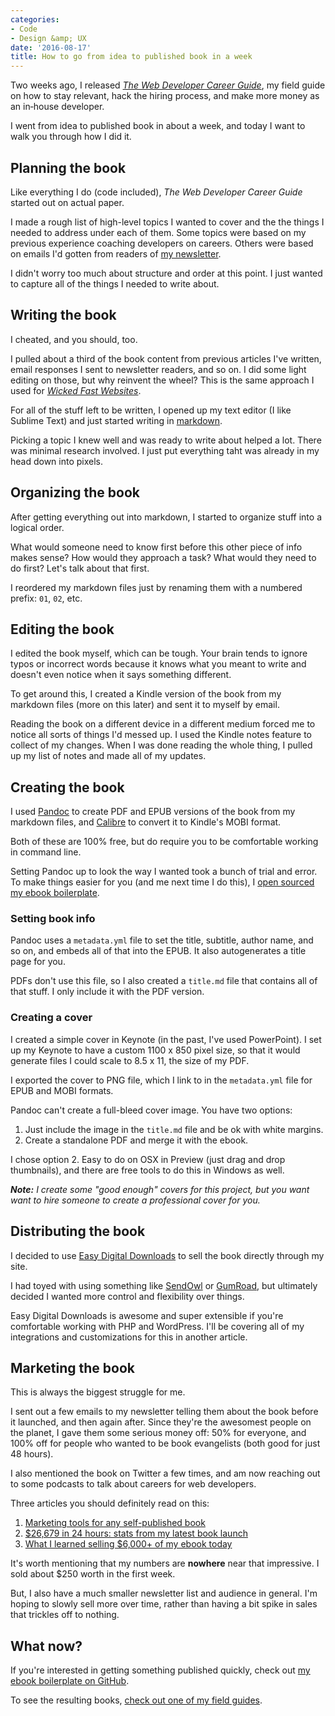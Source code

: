 ```yaml
---
categories:
- Code
- Design &amp; UX
date: '2016-08-17'
title: How to go from idea to published book in a week
---
```


Two weeks ago, I released *[The Web Developer Career Guide](https://gomakethings.com/career-guide/)*, my field guide on how to stay relevant, hack the hiring process, and make more money as an in‑house developer.

I went from idea to published book in about a week, and today I want to walk you through how I did it.

## Planning the book

Like everything I do (code included), *The Web Developer Career Guide* started out on actual paper.

I made a rough list of high-level topics I wanted to cover and the the things I needed to address under each of them. Some topics were based on my previous experience coaching developers on careers. Others were based on emails I'd gotten from readers of [my newsletter](https://gomakethings.com/newsletter).

I didn't worry too much about structure and order at this point. I just wanted to capture all of the things I needed to write about.

## Writing the book

I cheated, and you should, too.

I pulled about a third of the book content from previous articles I've written, email responses I sent to newsletter readers, and so on. I did some light editing on those, but why reinvent the wheel? This is the same approach I used for *[Wicked Fast Websites](https://gomakethings.com/wicked-fast-websites)*.

For all of the stuff left to be written, I opened up my text editor (I like Sublime Text) and just started writing in [markdown](https://daringfireball.net/projects/markdown/syntax).

Picking a topic I knew well and was ready to write about helped a lot. There was minimal research involved. I just put everything taht was already in my head down into pixels.

## Organizing the book

After getting everything out into markdown, I started to organize stuff into a logical order.

What would someone need to know first before this other piece of info makes sense? How would they approach a task? What would they need to do first? Let's talk about that first.

I reordered my markdown files just by renaming them with a numbered prefix: `01`, `02`, etc.

## Editing the book

I edited the book myself, which can be tough. Your brain tends to ignore typos or incorrect words because it knows what you meant to write and doesn't even notice when it says something different.

To get around this, I created a Kindle version of the book from my markdown files (more on this later) and sent it to myself by email.

Reading the book on a different device in a different medium forced me to notice all sorts of things I'd messed up. I used the Kindle notes feature to collect of my changes. When I was done reading the whole thing, I pulled up my list of notes and made all of my updates.

## Creating the book

I used [Pandoc](http://pandoc.org/) to create PDF and EPUB versions of the book from my markdown files, and [Calibre](https://calibre-ebook.com/) to convert it to Kindle's MOBI format.

Both of these are 100% free, but do require you to be comfortable working in command line.

Setting Pandoc up to look the way I wanted took a bunch of trial and error. To make things easier for you (and me next time I do this), I [open sourced my ebook boilerplate](https://github.com/cferdinandi/ebook-boilerplate).

### Setting book info

Pandoc uses a `metadata.yml` file to set the title, subtitle, author name, and so on, and embeds all of that into the EPUB. It also autogenerates a title page for you.

PDFs don't use this file, so I also created a `title.md` file that contains all of that stuff. I only include it with the PDF version.

### Creating a cover

I created a simple cover in Keynote (in the past, I've used PowerPoint). I set up my Keynote to have a custom 1100 x 850 pixel size, so that it would generate files I could scale to 8.5 x 11, the size of my PDF.

I exported the cover to PNG file, which I link to in the `metadata.yml` file for EPUB and MOBI formats.

Pandoc can't create a full-bleed cover image. You have two options:

1. Just include the image in the `title.md` file and be ok with white margins.
2. Create a standalone PDF and merge it with the ebook.

I chose option 2. Easy to do on OSX in Preview (just drag and drop thumbnails), and there are free tools to do this in Windows as well.

***Note:*** *I create some "good enough" covers for this project, but you want want to hire someone to create a professional cover for you.*

## Distributing the book

I decided to use [Easy Digital Downloads](https://easydigitaldownloads.com/) to sell the book directly through my site.

I had toyed with using something like [SendOwl](https://www.sendowl.com/) or [GumRoad](https://gumroad.com/), but ultimately decided I wanted more control and flexibility over things.

Easy Digital Downloads is awesome and super extensible if you're comfortable working with PHP and WordPress. I'll be covering all of my integrations and customizations for this in another article.

## Marketing the book

This is always the biggest struggle for me.

I sent out a few emails to my newsletter telling them about the book before it launched, and then again after. Since they're the awesomest people on the planet, I gave them some serious money off: 50% for everyone, and 100% off for people who wanted to be book evangelists (both good for just 48 hours).

I also mentioned the book on Twitter a few times, and am now reaching out to some podcasts to talk about careers for web developers.

Three articles you should definitely read on this:

1. [Marketing tools for any self-published book](https://pjrvs.com/a/selfpub/)
2. [$26,679 in 24 hours: stats from my latest book launch](http://nathanbarry.com/behind-the-scenes/)
3. [What I learned selling $6,000+ of my ebook today](http://nathanbarry.com/learned-selling-6000-ebook-today/)

It's worth mentioning that my numbers are **nowhere** near that impressive. I sold about $250 worth in the first week.

But, I also have a much smaller newsletter list and audience in general. I'm hoping to slowly sell more over time, rather than having a bit spike in sales that trickles off to nothing.

## What now?

If you're interested in getting something published quickly, check out [my ebook boilerplate on GitHub](https://github.com/cferdinandi/ebook-boilerplate).

To see the resulting books, [check out one of my field guides](https://gomakethings.com/guides/).